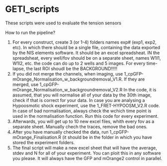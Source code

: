 # GETI_scripts
These scripts were used to evaluate the tension sensors

How to run the pipeline?

1. For every construct, create 3 (or 1-4) folders names exp# (exp1, exp2, etc). In which there should be a single file, containing the data exported by the NIS elements software. It should be an excel spreadsheat. IN the spreadsheat, every well/fov should be on a separate sheet, names W1I1, W1I2, etc. the code can do up to 2 wells and 5 images. For every time-lapse, the last ROI shoudl be the BACKGROUND!!!!!
2. If you did not merge the channels, when imaging, use 1_cpGFP-mOrange_Normalisation_w_backgroundremoval_V1.R. If they are merged, use 1_cpGFP-mOrange_Normalisation_w_backgroundremoval_V2.R In the code, it is assumed, that you will normalise all of your data by the 30th image, check if that is correct for your data. In case you are analysing a Hypoosmotic shock experiment, use the 1_FRET-HYPOOSM_V2.R code. In case of bad normalisation, always check the wchich time point is used in the normalisation function. Run this code for every experiment.
3. Afterwards, you will get up to 10 new excel files, whith every fov as a separate sheet. Manually chech the traces, remove the bad ones. 
4. After you have manually checked the data, run 1_cpGFP-mOrange_Finalisation.R (it should be in the folder in which you have stored the experiment folders.
5. The final script will make a new excel sheet that will have the average, stdev and N for all of your experiment. You can ploit this in any software you please. It will always have the GFP and mOrange2 control in parallel. 

